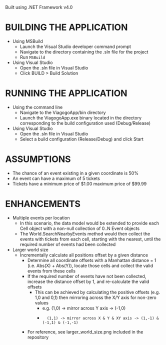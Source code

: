 ﻿Built using .NET Framework v4.0

# BUILDING THE APPLICATION
* Using MSBuild
	* Launch the Visual Studio developer command prompt
	* Navigate to the directory containing the .sln file for the project
	* Run `MSBuild`
* Using Visual Studio
	* Open the .sln file in Visual Studio
	* Click BUILD > Build Solution

# RUNNING THE APPLICATION
* Using the command line
	* Navigate to the ViagogoApp/bin directory
	* Launch the ViagogoApp.exe binary located in the directory corresponding to the build configuration used (Debug/Release)
* Using Visual Studio
	* Open the .sln file in Visual Studio
	* Select a build configuration (Release/Debug) and click Start

# ASSUMPTIONS
* The chance of an event existing in a given coordinate is 50%
* An event can have a maximum of 5 tickets
* Tickets have a minimum price of $1.00 maximum price of $99.99


# ENHANCEMENTS
* Multiple events per location
	* In this scenario, the data model would be extended to provide each Cell object with a non-null collection of 0..N Event objects
	* The World.SearchNearbyEvents method would then collect the events with tickets from each cell, starting with the nearest, until the required number of events had been collected
* Larger world size
	* Incrementally calculate all positions offset by a given distance
		* Determine all coordinate offsets with a Manhattan distance = 1 (i.e. Abs(X) + Abs(Y)), locate those cells and collect the valid events from these cells
		* If the required number of events have not been collected, increase the distance offset by 1, and re-calculate the valid offsets
			* This can be achieved by calculating the positive offsets (e.g. 1,0 and 0,1) then mirroring across the X/Y axis for non-zero values
				* e.g.	(1,0) -> mirror across Y axis -> (-1,0)
				*		(1,1) -> mirror across X & Y & XY axis -> (1,-1) & (-1,1) & (-1,-1)
		* For reference, see larger_world_size.png included in the repository

